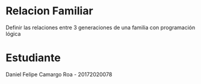 # Relacion Familiar
Definir las relaciones entre 3 generaciones de una familia con programación lógica
# Estudiante
Daniel Felipe Camargo Roa - 20172020078
